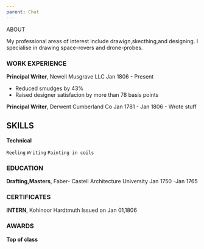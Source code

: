 ```yaml
---
parent: Chat
---
```


ABOUT 

My professional areas of interest include drawign,skecthing,and designing. I specialise in drawing space-rovers and drone-probes.

### WORK EXPERIENCE 
**Principal Writer**, Newell Musgrave LLC
Jan 1806 - Present
  - Reduced smudges by 43% 
  - Raised designer satisfacion by more than 78 basis points
  
**Principal Writer**, Derwent Cumberland Co
   Jan 1781 - Jan 1806 
      - Wrote stuff
      
## SKILLS     
**Technical**
 
 `Reeling`
 `Writing`
 `Painting in coils`

### EDUCATION
**Drafting,Masters**, Faber- Castell Architecture University
Jan 1750 -Jan 1765
  
### CERTIFICATES 
**INTERN**, Kohinoor Hardtmuth
Issued on Jan 01,1806
  
### AWARDS 
**Top of class**

